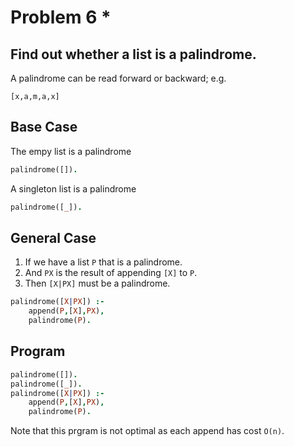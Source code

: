 # Problem 6 \*

## Find out whether a list is a palindrome.

A palindrome can be read forward or backward; e.g.

```
[x,a,m,a,x]
```

## Base Case

The empy list is a palindrome

```prolog
palindrome([]).
```

A singleton list is a palindrome

```prolog
palindrome([_]).
```

## General Case

1. If we have a list `P` that is a palindrome.
2. And `PX` is the result of appending `[X]` to `P`.
3. Then `[X|PX]` must be a palindrome.

```prolog
palindrome([X|PX]) :-
    append(P,[X],PX),
    palindrome(P).
```

## Program

```prolog
palindrome([]).
palindrome([_]).
palindrome([X|PX]) :-
    append(P,[X],PX),
    palindrome(P).
```

Note that this prgram is not optimal as each append has cost `O(n)`.
